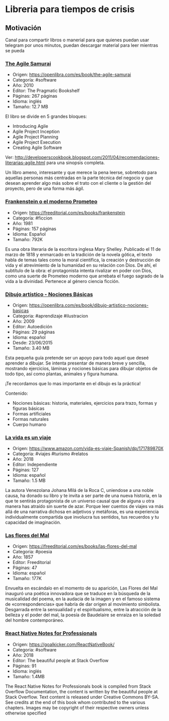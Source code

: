 # Libreria para tiempos de crisis

## Motivación

Canal para compartir libros o manerial para que quienes puedan usar telegram por unos minutos, puedan descargar material para leer mientras se pueda

### [The Agile Samurai ](pdf/AgileSamurai.pdf)
* Origen: https://openlibra.com/es/book/the-agile-samurai
* Categoría: #software
* Año:    2010
* Editor: The Pragmatic Bookshelf
* Páginas:    267 páginas
* Idioma: inglés
* Tamaño: 12.7 MB

El libro se divide en 5 grandes bloques:

- Introducing Agile
- Agile Project Inception
- Agile Project Planning
- Agile Project Execution
- Creating Agile Software

Ver: http://developerscookbook.blogspot.com/2011/04/recomendaciones-literarias-agile.html para una sinopsis completa.

Un libro ameno, interesante y que merece la pena leerse, sobretodo para aquellas personas más centradas en la parte técnica del negocio y que desean aprender algo más sobre el trato con el cliente o la gestión del proyecto, pero de una forma más ágil.

### [Frankenstein o el moderno Prometeo](pdf/frankenstein.pdf)
* Origen: https://freeditorial.com/es/books/frankenstein
* Categoría: #ficcion
* Año:    1981
* Páginas:    157 páginas
* Idioma: Español
* Tamaño: 792K

Es una obra literaria de la escritora inglesa Mary Shelley. Publicado el 11 de marzo de 1818 y enmarcado en la tradición de la novela gótica, el texto habla de temas tales como la moral científica, la creación y destrucción de vida y el atrevimiento de la humanidad en su relación con Dios. De ahí, el subtítulo de la obra: el protagonista intenta rivalizar en poder con Dios, como una suerte de Prometeo moderno que arrebata el fuego sagrado de la vida a la divinidad. Pertenece al género ciencia ficción.

### [Dibujo artístico - Nociones Básicas](pdf/Dibujo-Artistico-Basico.pdf)
* Origen: https://openlibra.com/es/book/dibujo-artistico-nociones-basicas
* Categoria: #aprendizaje #ilustracion
* Año:    2009
* Editor: Autoedición
* Páginas:    29 páginas
* Idioma: español
* Desde:  23/06/2015
* Tamaño: 3.40 MB

Esta pequeña guía pretende ser un apoyo para todo aquel que deseé aprender a dibujar. Se intenta presentar de manera breve y sencilla, mostrando ejercicios, láminas y nociones básicas para dibujar objetos de todo tipo, así como plantas, animales y figura humana.

¡Te recordamos que lo mas importante en el dibujo es la práctica!

Contenido:

- Nociones básicas: historia, materiales, ejercicios para trazo, formas y figuras básicas
- Formas artificiales
- Formas naturales
- Cuerpo humano

### [La vida es un viaje](pdf/La_vida_es_un_viaje-JMRC.pdf)
* Origen: https://www.amazon.com/vida-es-viaje-Spanish/dp/171789870X
* Categoria: #viajes #turismo #relatos
* Año: 2018
* Editor: Independiente
* Páginas:    127
* Idioma: español
* Tamaño: 1.5 MB

La autora Venezolana Johana Milá de la Roca C, uniendose a una noble causa, ha donado su libro y te invita a ser parte de una nueva historia, en la que te sentirás protagonista de un universo causal que de alguna u otra manera has atraído sin suerte de azar. Porque leer cuentos de viajes va más allá de una narrativa dichosa en adjetivos y metáforas, es una experiencia individualmente compartida que involucra tus sentidos, tus recuerdos y tu capacidad de imaginación.

### [Las flores del Mal](pdf/Las_flores_del_mal.pdf)

* Origen: https://freeditorial.com/es/books/las-flores-del-mal
* Categoria: #poesia
* Año: 1857
* Editor: Freeditorial
* Páginas:    47
* Idioma: español
* Tamaño: 177K

Envuelta en escándalo en el momento de su aparición, Las Flores del Mal inauguró una poética innovadora que se traduce en la búsqueda de la musicalidad del poema, en la audacia de la imagen y en el famoso sistema de «correspondencias» que habría de dar origen al movimiento simbolista. Desgarrada entre la sensualidad y el espiritualismo, entre la atracción de la belleza y el poder del mal, la poesía de Baudelaire se enraiza en la soledad del hombre contemporáneo.

### [React Native Notes for Professionals](pdf/ReactNativeNotesForProfessionals.pdf)

* Origen: https://goalkicker.com/ReactNativeBook/
* Categoria: #software
* Año: 2018
* Editor: The beautiful people at Stack Overflow
* Páginas: 91
* Idioma: inglés
* Tamaño: 1.4MB

The React Native Notes for Professionals book is compiled from Stack Overflow Documentation, the content is written by the beautiful people at Stack Overflow. Text content is released under Creative Commons BY-SA. See credits at the end of this book whom contributed to the various chapters. Images may be copyright of their respective owners unless otherwise specified
